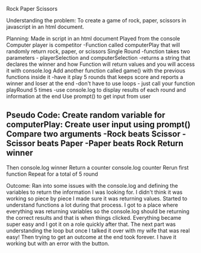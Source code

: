 Rock Paper Scissors

Understanding the problem:
To create a game of rock, paper, scissors in javascript in an html document.

Planning:
Made in script in an html document
Played from the console
Computer player is competitor
-Function called computerPlay that will randomly return rock, paper, or scissors
Single Round
-function takes two parameters - playerSelection and computerSelection
-returns a string that declares the winner and how
Function will return values and you will access it with console.log
Add another function called game() with the previous functions inside it
-have it play 5 rounds that keeps score and reports a winner and loser at the end
-don't have to use loops - just call your function playRound 5 times
-use console.log to display results of each round and information at the end
Use prompt() to get input from user

Pseudo Code:
Create random variable for computerPlay: 
Create user input using prompt()
Compare two arguments
-Rock beats Scissor
-Scissor beats Paper
-Paper beats Rock
Return winner
-
Then console.log winner
Return a counter
console.log counter
Rerun first function
Repeat for a total of 5 round

Outcome:
Ran into some issues with the console.log and defining the variables to return the information I was looking for. I didn't think it was working so piece by piece I made sure it was returning values. Started to understand functions a lot during that process. I got to a place where everything was returning variables so the console.log should be returning the correct results and that is when things clicked. Everything became super easy and I got it on a role quickly after that. The next part was understanding the loop but once I talked it over with my wife that was real easy! Then trying to get an outcome at the end took forever. I have it working but with an error with the button.